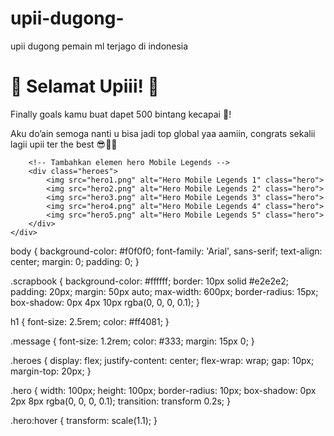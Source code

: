 # upii-dugong-
upii dugong pemain ml terjago di indonesia 
<!DOCTYPE html>
<html lang="en">
<head>
    <meta charset="UTF-8">
    <meta name="viewport" content="width=device-width, initial-scale=1.0">
    <title>Selamat Upiii!</title>
    <link rel="stylesheet" href="styles.css">
</head>
<body>
    <div class="scrapbook">
        <h1>🎉 Selamat Upiii! 🎉</h1>
        <p class="message">Finally goals kamu buat dapet 500 bintang kecapai 🤩!</p>
        <p class="message">Aku do’ain semoga nanti u bisa jadi top global yaa aamiin, congrats sekalii lagii upii ter the best 😎👍🏻</p>

        <!-- Tambahkan elemen hero Mobile Legends -->
        <div class="heroes">
            <img src="hero1.png" alt="Hero Mobile Legends 1" class="hero">
            <img src="hero2.png" alt="Hero Mobile Legends 2" class="hero">
            <img src="hero3.png" alt="Hero Mobile Legends 3" class="hero">
            <img src="hero4.png" alt="Hero Mobile Legends 4" class="hero">
            <img src="hero5.png" alt="Hero Mobile Legends 5" class="hero">
        </div>
    </div>
</body>
</html>
body {
    background-color: #f0f0f0;
    font-family: 'Arial', sans-serif;
    text-align: center;
    margin: 0;
    padding: 0;
}

.scrapbook {
    background-color: #ffffff;
    border: 10px solid #e2e2e2;
    padding: 20px;
    margin: 50px auto;
    max-width: 600px;
    border-radius: 15px;
    box-shadow: 0px 4px 10px rgba(0, 0, 0, 0.1);
}

h1 {
    font-size: 2.5rem;
    color: #ff4081;
}

.message {
    font-size: 1.2rem;
    color: #333;
    margin: 15px 0;
}

.heroes {
    display: flex;
    justify-content: center;
    flex-wrap: wrap;
    gap: 10px;
    margin-top: 20px;
}

.hero {
    width: 100px;
    height: 100px;
    border-radius: 10px;
    box-shadow: 0px 2px 8px rgba(0, 0, 0, 0.1);
    transition: transform 0.2s;
}

.hero:hover {
    transform: scale(1.1);
}
